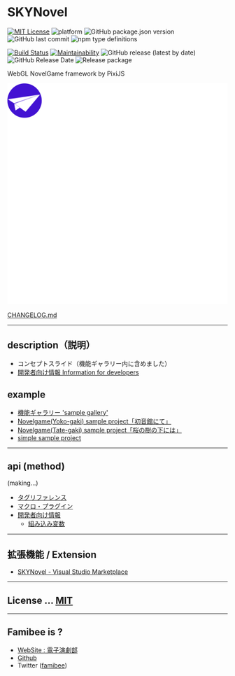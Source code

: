 # SKYNovel
[![MIT License](https://img.shields.io/github/license/famibee/SKYNovel.svg)](https://github.com/famibee/SKYNovel/blob/master/LICENSE)
![platform](https://img.shields.io/badge/platform-windows%20%7C%20macos-lightgrey.svg)
![GitHub package.json version](https://img.shields.io/github/package-json/v/famibee/skynovel?color=brightgreen)
![GitHub last commit](https://img.shields.io/github/last-commit/famibee/skynovel)
![npm type definitions](https://img.shields.io/npm/types/skynovel)

[![Build Status](https://app.travis-ci.com/famibee/SKYNovel.svg?branch=master)](https://app.travis-ci.com/famibee/SKYNovel)
[![Maintainability](https://api.codeclimate.com/v1/badges/228e91311459ce3f7e10/maintainability)](https://codeclimate.com/github/famibee/SKYNovel/maintainability)
![GitHub release (latest by date)](https://img.shields.io/github/v/release/famibee/skynovel)
![GitHub Release Date](https://img.shields.io/github/release-date/famibee/skynovel)
![Release package](https://github.com/famibee/SKYNovel/workflows/Release%20package/badge.svg)

WebGL NovelGame framework by PixiJS

![logo.svg](https://raw.githubusercontent.com/famibee/SKYNovel/master/test/icon.svg)

[CHANGELOG.md](CHANGELOG.md)

---
## description（説明）

- コンセプトスライド（機能ギャラリー内に含めました）
- [開発者向け情報 Information for developers](https://famibee.github.io/SKYNovel/dev.html)

## example

- [機能ギャラリー 'sample gallery'](https://famibee.github.io/SKYNovel_gallery/)
- [Novelgame(Yoko-gaki) sample project「初音館にて」](https://github.com/famibee/SKYNovel_hatsune)
- [Novelgame(Tate-gaki) sample project「桜の樹の下には」](https://github.com/famibee/SKYNovel_uc)
- [simple sample project](https://github.com/famibee/SKYNovel_sample)

---
## api (method)

(making...)

- [タグリファレンス](https://famibee.github.io/SKYNovel/tag.html)
- [マクロ・プラグイン](https://famibee.github.io/SKYNovel/macro_plg.html)
- [開発者向け情報](https://famibee.github.io/SKYNovel/dev.html)
	- [組み込み変数](https://famibee.github.io/SKYNovel/dev.htm#reserve_value_save)

---
## 拡張機能 / Extension
 - [SKYNovel - Visual Studio Marketplace](https://marketplace.visualstudio.com/items?itemName=famibee.skynovel)

---
## License ... [MIT](LICENSE)

---
## Famibee is ?
- [WebSite : 電子演劇部](https://famibee.blog.fc2.com/)
- [Github](https://github.com/famibee/SKYNovel)
- Twitter ([famibee](https://twitter.com/famibee))
